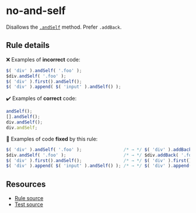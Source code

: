 # no-and-self

Disallows the [`.andSelf`](https://api.jquery.com/andSelf/) method. Prefer `.addBack`.


## Rule details

❌ Examples of **incorrect** code:
```js
$( 'div' ).andSelf( '.foo' );
$div.andSelf( '.foo' );
$( 'div' ).first().andSelf();
$( 'div' ).append( $( 'input' ).andSelf() );
```

✔️ Examples of **correct** code:
```js
andSelf();
[].andSelf();
div.andSelf();
div.andSelf;
```

🔧 Examples of code **fixed** by this rule:
```js
$( 'div' ).andSelf( '.foo' );                /* → */ $( 'div' ).addBack( '.foo' );
$div.andSelf( '.foo' );                      /* → */ $div.addBack( '.foo' );
$( 'div' ).first().andSelf();                /* → */ $( 'div' ).first().addBack();
$( 'div' ).append( $( 'input' ).andSelf() ); /* → */ $( 'div' ).append( $( 'input' ).addBack() );
```

## Resources

* [Rule source](/src/rules/no-and-self.js)
* [Test source](/tests/rules/no-and-self.js)